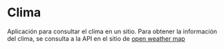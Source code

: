 # Clima

Aplicación para consultar el clima en un sitio. Para obtener la información del clima, se consulta a la API en el sitio de [open weather map](https://openweathermap.org/current)